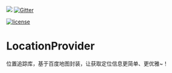 [![](https://jitpack.io/v/dreamfish797/LocationProvider.svg)](https://jitpack.io/#dreamfish797/LocationProvider)
[![Gitter](https://badges.gitter.im/Join%20Chat.svg)](https://gitter.im/LocationProvider/Lobby)

[![license](https://img.shields.io/badge/license-Apach2.0-green.svg)](https://github.com/dreamfish797/LocationProvider/blob/master/LICENSE.txt)

# LocationProvider
位置追踪库，基于百度地图封装，让获取定位信息更简单、更优雅~！
